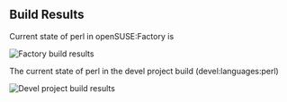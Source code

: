 
## Build Results

Current state of perl in openSUSE:Factory is

![Factory build results](https://br.opensuse.org/status/openSUSE:Factory/perl-IO-String/standard)

The current state of perl in the devel project build (devel:languages:perl)

![Devel project build results](https://br.opensuse.org/status/devel:languages:perl/perl-IO-String)


